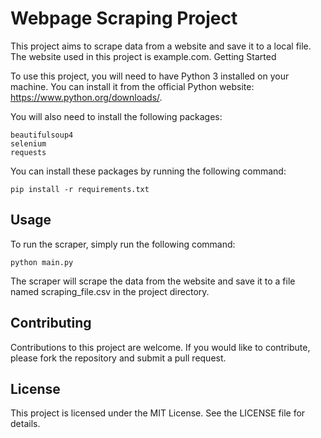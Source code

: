 # Webpage Scraping Project

This project aims to scrape data from a website and save it to a local file. The website used in this project is example.com.
Getting Started

To use this project, you will need to have Python 3 installed on your machine. You can install it from the official Python website: https://www.python.org/downloads/.

You will also need to install the following packages:

    beautifulsoup4
    selenium
    requests

You can install these packages by running the following command:

```
pip install -r requirements.txt
```

## Usage

To run the scraper, simply run the following command:
```
python main.py
```
The scraper will scrape the data from the website and save it to a file named scraping_file.csv in the project directory.

## Contributing

Contributions to this project are welcome. If you would like to contribute, please fork the repository and submit a pull request.

## License

This project is licensed under the MIT License. See the LICENSE file for details.
